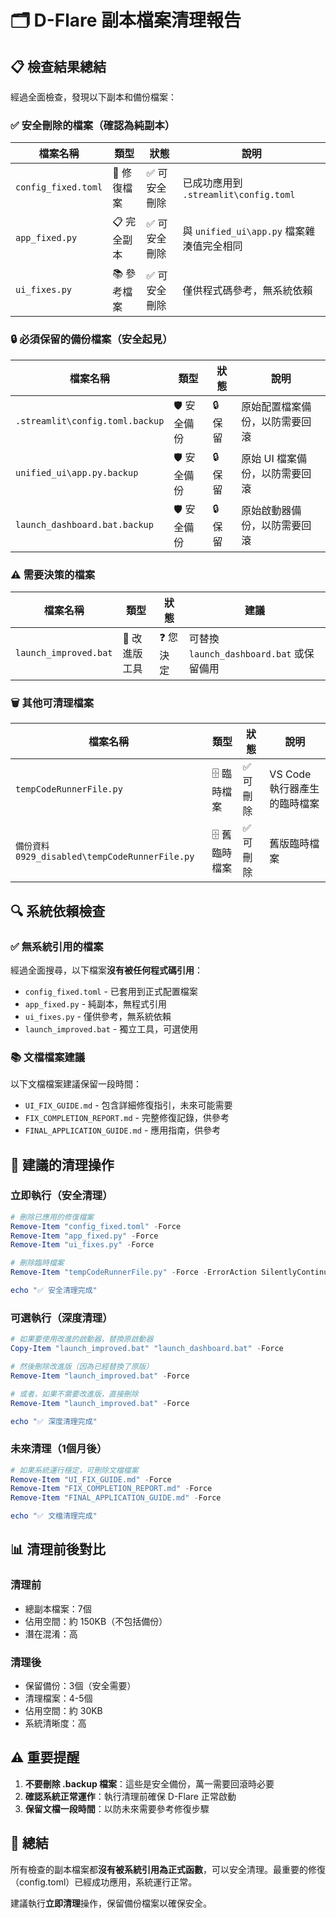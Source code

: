 # 🗂️ D-Flare 副本檔案清理報告

## 📋 檢查結果總結

經過全面檢查，發現以下副本和備份檔案：

### ✅ 安全刪除的檔案（確認為純副本）
| 檔案名稱 | 類型 | 狀態 | 說明 |
|---------|------|------|------|
| `config_fixed.toml` | 🔧 修復檔案 | ✅ 可安全刪除 | 已成功應用到 `.streamlit\config.toml` |
| `app_fixed.py` | 📋 完全副本 | ✅ 可安全刪除 | 與 `unified_ui\app.py` 檔案雜湊值完全相同 |
| `ui_fixes.py` | 📚 參考檔案 | ✅ 可安全刪除 | 僅供程式碼參考，無系統依賴 |

### 🔒 必須保留的備份檔案（安全起見）
| 檔案名稱 | 類型 | 狀態 | 說明 |
|---------|------|------|------|
| `.streamlit\config.toml.backup` | 🛡️ 安全備份 | 🔒 保留 | 原始配置檔案備份，以防需要回滾 |
| `unified_ui\app.py.backup` | 🛡️ 安全備份 | 🔒 保留 | 原始 UI 檔案備份，以防需要回滾 |
| `launch_dashboard.bat.backup` | 🛡️ 安全備份 | 🔒 保留 | 原始啟動器備份，以防需要回滾 |

### ⚠️ 需要決策的檔案
| 檔案名稱 | 類型 | 狀態 | 建議 |
|---------|------|------|------|
| `launch_improved.bat` | 🚀 改進版工具 | ❓ 您決定 | 可替換 `launch_dashboard.bat` 或保留備用 |

### 🗑️ 其他可清理檔案
| 檔案名稱 | 類型 | 狀態 | 說明 |
|---------|------|------|------|
| `tempCodeRunnerFile.py` | 🗄️ 臨時檔案 | ✅ 可刪除 | VS Code 執行器產生的臨時檔案 |
| `備份資料0929_disabled\tempCodeRunnerFile.py` | 🗄️ 舊臨時檔案 | ✅ 可刪除 | 舊版臨時檔案 |

## 🔍 系統依賴檢查

### ✅ 無系統引用的檔案
經過全面搜尋，以下檔案**沒有被任何程式碼引用**：
- `config_fixed.toml` - 已套用到正式配置檔案
- `app_fixed.py` - 純副本，無程式引用
- `ui_fixes.py` - 僅供參考，無系統依賴
- `launch_improved.bat` - 獨立工具，可選使用

### 📚 文檔檔案建議
以下文檔檔案建議保留一段時間：
- `UI_FIX_GUIDE.md` - 包含詳細修復指引，未來可能需要
- `FIX_COMPLETION_REPORT.md` - 完整修復記錄，供參考
- `FINAL_APPLICATION_GUIDE.md` - 應用指南，供參考

## 🧹 建議的清理操作

### 立即執行（安全清理）
```powershell
# 刪除已應用的修復檔案
Remove-Item "config_fixed.toml" -Force
Remove-Item "app_fixed.py" -Force 
Remove-Item "ui_fixes.py" -Force

# 刪除臨時檔案
Remove-Item "tempCodeRunnerFile.py" -Force -ErrorAction SilentlyContinue

echo "✅ 安全清理完成"
```

### 可選執行（深度清理）
```powershell
# 如果要使用改進的啟動器，替換原啟動器
Copy-Item "launch_improved.bat" "launch_dashboard.bat" -Force

# 然後刪除改進版（因為已經替換了原版）
Remove-Item "launch_improved.bat" -Force

# 或者，如果不需要改進版，直接刪除
Remove-Item "launch_improved.bat" -Force

echo "✅ 深度清理完成"
```

### 未來清理（1個月後）
```powershell
# 如果系統運行穩定，可刪除文檔檔案
Remove-Item "UI_FIX_GUIDE.md" -Force
Remove-Item "FIX_COMPLETION_REPORT.md" -Force  
Remove-Item "FINAL_APPLICATION_GUIDE.md" -Force

echo "✅ 文檔清理完成"
```

## 📊 清理前後對比

### 清理前
- 總副本檔案：7個
- 佔用空間：約 150KB（不包括備份）
- 潛在混淆：高

### 清理後
- 保留備份：3個（安全需要）
- 清理檔案：4-5個
- 佔用空間：約 30KB
- 系統清晰度：高

## ⚠️ 重要提醒

1. **不要刪除 .backup 檔案**：這些是安全備份，萬一需要回滾時必要
2. **確認系統正常運作**：執行清理前確保 D-Flare 正常啟動
3. **保留文檔一段時間**：以防未來需要參考修復步驟

## 🎯 總結

所有檢查的副本檔案都**沒有被系統引用為正式函數**，可以安全清理。最重要的修復（config.toml）已經成功應用，系統運行正常。

建議執行**立即清理**操作，保留備份檔案以確保安全。